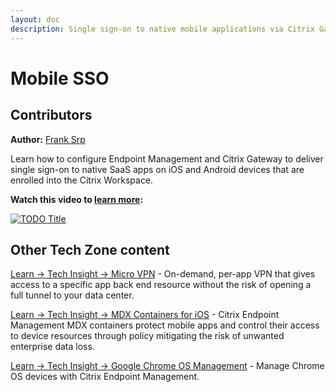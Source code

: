 ```yaml
---
layout: doc
description: Single sign-on to native mobile applications via Citrix Gateway.
---
```

# Mobile SSO

## Contributors

**Author:** [Frank Srp](https://twitter.com/UEMSRP)

Learn how to configure Endpoint Management and Citrix Gateway to deliver single sign-on to native SaaS apps on iOS and Android devices that are enrolled into the Citrix Workspace.

**Watch this video to [learn more](https://www.youtube.com/watch?v=VIwxcDI6t9Y&feature=youtu.be):**

[![TODO Title](/en-us/tech-zone/learn/media/shared_video-placeholder.png)](https://www.youtube.com/watch?v=VIwxcDI6t9Y&feature=youtu.be)

## Other Tech Zone content

[Learn -> Tech Insight -> Micro VPN](/en-us/tech-zone/learn/tech-insights/micro-vpn.html) - On-demand, per-app VPN that gives access to a specific app back end resource without the risk of opening a full tunnel to your data center.

[Learn -> Tech Insight -> MDX Containers for iOS](/en-us/tech-zone/learn/tech-insights/mdx-containers.html) - Citrix Endpoint Management MDX containers protect mobile apps and control their access to device resources through policy mitigating the risk of unwanted enterprise data loss.

[Learn -> Tech Insight -> Google Chrome OS Management](/en-us/tech-zone/learn/tech-insights/google-chrome-os-management.html) - Manage Chrome OS devices with Citrix Endpoint Management.
